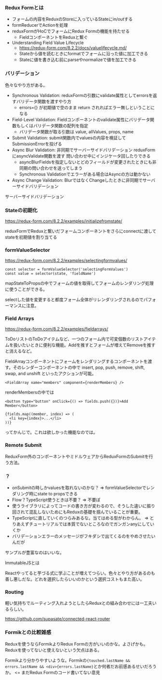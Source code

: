 ### Redux Formとは
- フォームの内容をReduxのStoreに入っているStateにin/outする
- formReducerでActionを処理
- reduxFormがHoCでフォームにRedux Formの機能を持たせる
  - FieldコンポーネントをReduxと繋ぐ
- Understanding Field Value Lifecycle
  - https://redux-form.com/8.2.2/docs/valuelifecycle.md/
  - Stateから値を読むときにformatでフォームに沿った値に加工できる
  - Stateに値を書き込む前にparseやnormalizeで値を加工できる

### バリデーション
色々なやり方がある。

- Synchronous Validation: reduxFormの引数にvalidate属性としてerrorsを返すバリデータ関数を渡すやり方 
  - errors={} が初期値で空のまま return されればエラー無しということになる
- Field-Level Validation: Fieldコンポーネントのvalidate属性にバリデータ関数もしくはバリデータ関数の配列を指定
  - バリデータ関数が取る引数は value, allValues, props, name
- Submit Validation: submit関数内でvaluesの内容を検証してSubmissionErrorを投げる
- Async Blur Validation: 非同期でサーバーサイドバリデーション reduxFormにasyncValidate関数を渡す 問い合わせ中にインジケータ回したりできる
  - asyncBlurFieldsを指定しないとどのフィールドが変更されたときにも非同期の問い合わせを送ってしまう
  - Synchronous Validationでエラーがある場合はAsyncの方は動かない
- Async Change Validation: BlurではなくChangeしたときに非同期でサーバーサイドバリデーション

サーバーサイドバリデーション

### Stateの初期化
https://redux-form.com/8.2.2/examples/initializefromstate/

reduxFormでReduxと繋いだフォームコンポーネントをさらにconnectに渡してstateを初期値を割り当てる

### formValueSelector 
https://redux-form.com/8.2.2/examples/selectingformvalues/

    const selector = formValueSelector('selectingFormValues')
    const value = selector(state, 'fieldName')

mapStateToPropsの中でフォームの値を取得してフォームのレンダリング処理に使うことができる。

selectした値を変更すると都度フォーム全体がリレンダリングされるのでパフォーマンスに注意。

### Field Arrays
https://redux-form.com/8.2.2/examples/fieldarrays/

ToDoリストのToDoアイテムなど、一つのフォーム内で可変個数のリストアイテムを扱いたいときに便利な機能。Addを推すとフォームが増えてRemoveを推すと消えるなど。

FieldArrayコンポーネントにフォームをレンダリングするコンポーネントを渡す。そのレンダーコンポーネントの中で insert, pop, push, remove, shift, swap, and unshift といったアクションが可能。

    <FieldArray name="members" component={renderMembers} />

renderMembersの中では

    <button type="button" onClick={() => fields.push({})}>Add Member</button>

    {fields.map((member, index) => (
      <li key={index}>...</li>
    ))}
   
ってかんじで。これは欲しかった機能なのでは。

### Remote Submit
ReduxForm外のコンポーネントやミドルウェアからReduxFormのSubmitを行う方法。

### ？
- onSubmitの時しかvaluesを取れないのかな？ => formValueSelectorでレンダリング時にstate to propsできる
- Flow？TypeScript使うときは不要？ => 不要ぽ
- 使うライブラリによってコードの書き方が変わるので、そうした違いに振り回されて混乱しないためにもReduxの基礎を掴んでいることが重要。
- TypeScriptに直していくのつらみあるな。当てはめる型がわからん。 => とりあえずチュートリアルでは本質でないところなのでガンガンanyにしていくか
- バリデーションエラーのメッセージがフキダシで出てくるのをやめさせたいんだが

サンプルが豊富なのはいいな。

ImmutableJSとは

Reactやってると芋づる式に学ぶことが増えてつらい。色々とやり方があるのも善し悪しだな。どれを選択したらいいのかという選択コストもまた高い。



### Routing
軽い気持ちでルーティング入れようとしたらReduxとの組み合わせには一工夫いるらしい。

https://github.com/supasate/connected-react-router

### Formikとの比較雑感
Reduxを使うならFormikよりRedux Formの方がいいのかな。よさげかも。Reduxを使ってないと使えないという欠点はある。

Formikより分かりやすいような。Formikの`{touched.lastName && errors.lastName && <div>{errors.lastName}`とか何者だお前感あるせいだろうか。 <= まだRedux Formのコード書いてない意見